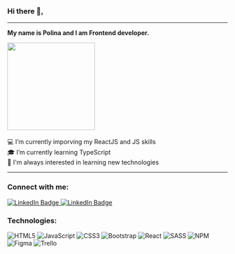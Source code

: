 ### Hi there 👋,
---
****My name is Polina and I am Frontend developer.****

<div id="header">
  <img src="https://krasivosti.pro/uploads/posts/2023-01/1674345448_krasivosti-pro-p-sobaka-za-kompom-krasivo-47.png" width="200"/>
</div>
<br/>
💻 I’m currently imporving my ReactJS and JS skills <br/>
🎓 I’m currently learning TypeScript <br/>
🚀 I'm always interested in learning new technologies

---

### Connect with me:
<div id="badges">
  <a href="https://www.linkedin.com/in/polina-dyshtyrlova-846859264/">
    <img src="https://img.shields.io/badge/LinkedIn-blue?style=for-the-badge&logo=linkedin&logoColor=white" alt="LinkedIn Badge"/>
  </a>
  <a href="https://t.me/Polina_Dyshtyrlova">
    <img src="https://img.shields.io/badge/Telegram-2CA5E0?style=for-the-badge&logo=telegram&logoColor=white" alt="LinkedIn Badge"/>
  </a>
    
</div>

### Technologies:
![HTML5](https://img.shields.io/badge/html5-%23E34F26.svg?style=plastic&logo=html5&logoColor=white) ![JavaScript](https://img.shields.io/badge/javascript-%23323330.svg?style=plastic&logo=javascript&logoColor=%23F7DF1E) ![CSS3](https://img.shields.io/badge/css3-%231572B6.svg?style=plastic&logo=css3&logoColor=white) ![Bootstrap](https://img.shields.io/badge/bootstrap-%23563D7C.svg?style=plastic&logo=bootstrap&logoColor=white) ![React](https://img.shields.io/badge/react-%2320232a.svg?style=plastic&logo=react&logoColor=%2361DAFB) ![SASS](https://img.shields.io/badge/SASS-hotpink.svg?style=plastic&logo=SASS&logoColor=white) ![NPM](https://img.shields.io/badge/NPM-%23000000.svg?style=plastic&logo=npm&logoColor=white) ![Figma](https://img.shields.io/badge/figma-%23F24E1E.svg?style=plastic&logo=figma&logoColor=white) ![Trello](https://img.shields.io/badge/Trello-%23026AA7.svg?style=plastic&logo=Trello&logoColor=white)


